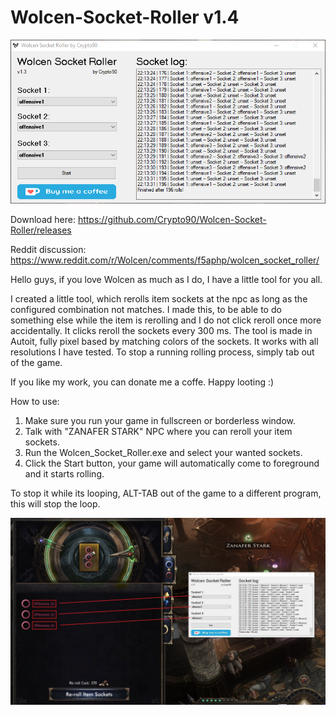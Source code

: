 # Wolcen-Socket-Roller v1.4

![Image of Yaktocat](https://raw.githubusercontent.com/Crypto90/Wolcen-Socket-Roller/master/screenshot_1.4.png)

Download here: https://github.com/Crypto90/Wolcen-Socket-Roller/releases

Reddit discussion: https://www.reddit.com/r/Wolcen/comments/f5aphp/wolcen_socket_roller/

Hello guys, if you love Wolcen as much as I do, I have a little tool for you all.

I created a little tool, which rerolls item sockets at the npc as long as the configured combination not matches. I made this, to be able to do something else while the item is rerolling and I do not click reroll once more accidentally. It clicks reroll the sockets every 300 ms. The tool is made in Autoit, fully pixel based by matching colors of the sockets. It works with all resolutions I have tested. To stop a running rolling process, simply tab out of the game.

If you like my work, you can donate me a coffe. Happy looting :)


How to use:
1. Make sure you run your game in fullscreen or borderless window.
2. Talk with "ZANAFER STARK" NPC where you can reroll your item sockets.
3. Run the Wolcen_Socket_Roller.exe and select your wanted sockets.
4. Click the Start button, your game will automatically come to foreground and it starts rolling.

To stop it while its looping, ALT-TAB out of the game to a different program, this will stop the loop.

![Image of Yaktocat](https://raw.githubusercontent.com/Crypto90/Wolcen-Socket-Roller/master/screenshot_1.4_ingame.jpg)
